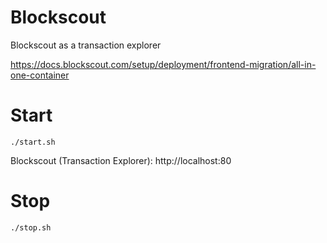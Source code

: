 # Blockscout

Blockscout as a transaction explorer

https://docs.blockscout.com/setup/deployment/frontend-migration/all-in-one-container

# Start

```
./start.sh
```

Blockscout (Transaction Explorer): http://localhost:80

# Stop

```
./stop.sh
```
